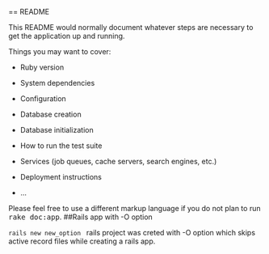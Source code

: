 == README

This README would normally document whatever steps are necessary to get the
application up and running.

Things you may want to cover:

* Ruby version

* System dependencies

* Configuration

* Database creation

* Database initialization

* How to run the test suite

* Services (job queues, cache servers, search engines, etc.)

* Deployment instructions
* ...


Please feel free to use a different markup language if you do not plan to run
<tt>rake doc:app</tt>.
##Rails app with -O option

```rails new new_option ```
rails project was creted with -O option which skips active record files while creating a rails app.
